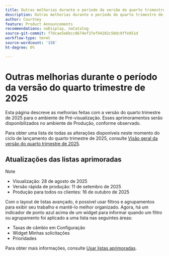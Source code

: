 ```yaml
---
title: Outras melhorias durante o período da versão do quarto trimestre de 2025
description: Outras melhorias durante o período do quarto trimestre de 2025
author: Courtney
feature: Product Announcements
recommendations: noDisplay, noCatalog
source-git-commit: f7dcae5e6bcc8674ef37ef94282c50dc9ffe951d
workflow-type: tm+mt
source-wordcount: '158'
ht-degree: 0%

---
```


# Outras melhorias durante o período da versão do quarto trimestre de 2025

Esta página descreve as melhorias feitas com a versão do quarto trimestre de 2025 para o ambiente de Pré-visualização. Esses aprimoramentos serão disponibilizados no ambiente de Produção, conforme observado.

Para obter uma lista de todas as alterações disponíveis neste momento do ciclo de lançamento do quarto trimestre de 2025, consulte [Visão geral da versão do quarto trimestre de 2025](/help/quicksilver/product-announcements/product-releases/25-q4-release-activity/25-q4-release-overview.md).

## Atualizações das listas aprimoradas

>[!NOTE]
>
>* Visualização: 28 de agosto de 2025
>* Versão rápida de produção: 11 de setembro de 2025
>* Produção para todos os clientes: 16 de outubro de 2025

Com o layout de listas avançado, é possível usar filtros e agrupamentos para exibir seu trabalho e mantê-lo melhor organizado. Agora, há um indicador de ponto azul acima de um widget para informar quando um filtro ou agrupamento foi aplicado a uma lista nas seguintes áreas:

* Taxas de câmbio em Configuração
* Widget Minhas solicitações
* Prioridades

Para obter mais informações, consulte [Usar listas aprimoradas](/help/quicksilver/workfront-basics/navigate-workfront/use-lists/enhanced-lists.md).
